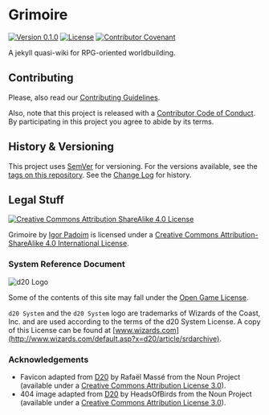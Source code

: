 # Grimoire

[![Version 0.1.0](https://img.shields.io/badge/Version-0.1.0-brightgreen?logo=github&logoColor=lightgreen)](https://github.com/Nereare/Grimoire)
[![License](https://img.shields.io/badge/License-CC--BY--SA--4.0-orange?logo=creative-commons&logoColor=orange)](LICENSE.md)
[![Contributor Covenant](https://img.shields.io/badge/Contributor%20Covenant-v1.4%20adopted-ff69b4.svg)](CODE-OF-CONDUCT.md)

A jekyll quasi-wiki for RPG-oriented worldbuilding.

## Contributing

Please, also read our [Contributing Guidelines](CONTRIBUTING.md).

Also, note that this project is released with a [Contributor Code of Conduct](CODE-OF-CONDUCT.md). By participating in this project you agree to abide by its terms.

## History & Versioning

This project uses [SemVer](http://semver.org/) for versioning. For the versions available, see the [tags on this repository](https://github.com/Nereare/Grimoire/tags). See the [Change Log](CHANGELOG.md) for history.

## Legal Stuff

[![Creative Commons Attribution ShareAlike 4.0 License](https://i.creativecommons.org/l/by-sa/4.0/88x31.png)](http://creativecommons.org/licenses/by-sa/4.0/)

<span xmlns:dct="http://purl.org/dc/terms/" property="dct:title">Grimoire</span> by <a xmlns:cc="http://creativecommons.org/ns#" href="https://github.com/Nereare/Grimoire" property="cc:attributionName" rel="cc:attributionURL">Igor Padoim</a> is licensed under a <a rel="license" href="http://creativecommons.org/licenses/by-sa/4.0/">Creative Commons Attribution-ShareAlike 4.0 International License</a>.

### System Reference Document

![d20 Logo](https://i.imgur.com/8CG0VEv.png)

Some of the contents of this site may fall under the [Open Game License](https://www.wizards.com/default.asp?x=d20/srdfaq/20040123b).

`d20 System` and the `d20 System` logo are trademarks of Wizards of the Coast, Inc. and are used according to the terms of the d20 System License. A copy of this License can be found at [www.wizards.com](http://www.wizards.com/default.asp?x=d20/article/srdarchive).

### Acknowledgements

* Favicon adapted from [D20](https://thenounproject.com/term/d20/1279708/) by Rafaël Massé from the Noun Project (available under a [Creative Commons Attribution License 3.0](https://creativecommons.org/licenses/by/3.0/us/legalcode)).
* 404 image adapted from [D20](https://thenounproject.com/term/d20/1315314/) by HeadsOfBirds from the Noun Project (available under a [Creative Commons Attribution License 3.0](https://creativecommons.org/licenses/by/3.0/us/legalcode)).
